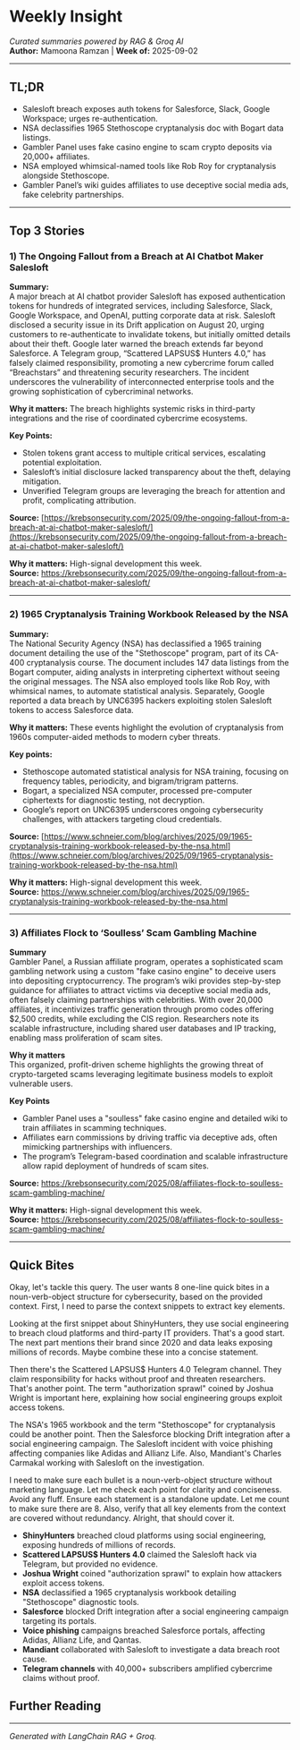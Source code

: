 # Weekly Insight
*Curated summaries powered by RAG & Groq AI*  
**Author:** Mamoona Ramzan | **Week of:** 2025-09-02

---

## TL;DR
- Salesloft breach exposes auth tokens for Salesforce, Slack, Google Workspace; urges re-authentication.  
- NSA declassifies 1965 Stethoscope cryptanalysis doc with Bogart data listings.  
- Gambler Panel uses fake casino engine to scam crypto deposits via 20,000+ affiliates.  
- NSA employed whimsical-named tools like Rob Roy for cryptanalysis alongside Stethoscope.  
- Gambler Panel’s wiki guides affiliates to use deceptive social media ads, fake celebrity partnerships.

---

## Top 3 Stories

### 1) The Ongoing Fallout from a Breach at AI Chatbot Maker Salesloft
**Summary:**  
A major breach at AI chatbot provider Salesloft has exposed authentication tokens for hundreds of integrated services, including Salesforce, Slack, Google Workspace, and OpenAI, putting corporate data at risk. Salesloft disclosed a security issue in its Drift application on August 20, urging customers to re-authenticate to invalidate tokens, but initially omitted details about their theft. Google later warned the breach extends far beyond Salesforce. A Telegram group, “Scattered LAPSUS$ Hunters 4.0,” has falsely claimed responsibility, promoting a new cybercrime forum called “Breachstars” and threatening security researchers. The incident underscores the vulnerability of interconnected enterprise tools and the growing sophistication of cybercriminal networks.  

**Why it matters:** The breach highlights systemic risks in third-party integrations and the rise of coordinated cybercrime ecosystems.  

**Key Points:**  
- Stolen tokens grant access to multiple critical services, escalating potential exploitation.  
- Salesloft’s initial disclosure lacked transparency about the theft, delaying mitigation.  
- Unverified Telegram groups are leveraging the breach for attention and profit, complicating attribution.  

**Source:** [https://krebsonsecurity.com/2025/09/the-ongoing-fallout-from-a-breach-at-ai-chatbot-maker-salesloft/](https://krebsonsecurity.com/2025/09/the-ongoing-fallout-from-a-breach-at-ai-chatbot-maker-salesloft/)

**Why it matters:** High-signal development this week.  
**Source:** https://krebsonsecurity.com/2025/09/the-ongoing-fallout-from-a-breach-at-ai-chatbot-maker-salesloft/

---

### 2) 1965 Cryptanalysis Training Workbook Released by the NSA
**Summary:**  
The National Security Agency (NSA) has declassified a 1965 training document detailing the use of the "Stethoscope" program, part of its CA-400 cryptanalysis course. The document includes 147 data listings from the Bogart computer, aiding analysts in interpreting ciphertext without seeing the original messages. The NSA also employed tools like Rob Roy, with whimsical names, to automate statistical analysis. Separately, Google reported a data breach by UNC6395 hackers exploiting stolen Salesloft tokens to access Salesforce data.  

**Why it matters:** These events highlight the evolution of cryptanalysis from 1960s computer-aided methods to modern cyber threats.  

**Key points:**  
- Stethoscope automated statistical analysis for NSA training, focusing on frequency tables, periodicity, and bigram/trigram patterns.  
- Bogart, a specialized NSA computer, processed pre-computer ciphertexts for diagnostic testing, not decryption.  
- Google’s report on UNC6395 underscores ongoing cybersecurity challenges, with attackers targeting cloud credentials.  

**Source:** [https://www.schneier.com/blog/archives/2025/09/1965-cryptanalysis-training-workbook-released-by-the-nsa.html](https://www.schneier.com/blog/archives/2025/09/1965-cryptanalysis-training-workbook-released-by-the-nsa.html)

**Why it matters:** High-signal development this week.  
**Source:** https://www.schneier.com/blog/archives/2025/09/1965-cryptanalysis-training-workbook-released-by-the-nsa.html

---

### 3) Affiliates Flock to ‘Soulless’ Scam Gambling Machine
**Summary**  
Gambler Panel, a Russian affiliate program, operates a sophisticated scam gambling network using a custom "fake casino engine" to deceive users into depositing cryptocurrency. The program’s wiki provides step-by-step guidance for affiliates to attract victims via deceptive social media ads, often falsely claiming partnerships with celebrities. With over 20,000 affiliates, it incentivizes traffic generation through promo codes offering $2,500 credits, while excluding the CIS region. Researchers note its scalable infrastructure, including shared user databases and IP tracking, enabling mass proliferation of scam sites.  

**Why it matters**  
This organized, profit-driven scheme highlights the growing threat of crypto-targeted scams leveraging legitimate business models to exploit vulnerable users.  

**Key Points**  
- Gambler Panel uses a "soulless" fake casino engine and detailed wiki to train affiliates in scamming techniques.  
- Affiliates earn commissions by driving traffic via deceptive ads, often mimicking partnerships with influencers.  
- The program’s Telegram-based coordination and scalable infrastructure allow rapid deployment of hundreds of scam sites.  

**Source:** https://krebsonsecurity.com/2025/08/affiliates-flock-to-soulless-scam-gambling-machine/

**Why it matters:** High-signal development this week.  
**Source:** https://krebsonsecurity.com/2025/08/affiliates-flock-to-soulless-scam-gambling-machine/

---


## Quick Bites
<think>
Okay, let's tackle this query. The user wants 8 one-line quick bites in a noun-verb-object structure for cybersecurity, based on the provided context. First, I need to parse the context snippets to extract key elements.

Looking at the first snippet about ShinyHunters, they use social engineering to breach cloud platforms and third-party IT providers. That's a good start. The next part mentions their brand since 2020 and data leaks exposing millions of records. Maybe combine these into a concise statement.

Then there's the Scattered LAPSUS$ Hunters 4.0 Telegram channel. They claim responsibility for hacks without proof and threaten researchers. That's another point. The term "authorization sprawl" coined by Joshua Wright is important here, explaining how social engineering groups exploit access tokens.

The NSA's 1965 workbook and the term "Stethoscope" for cryptanalysis could be another point. Then the Salesforce blocking Drift integration after a social engineering campaign. The Salesloft incident with voice phishing affecting companies like Adidas and Allianz Life. Also, Mandiant's Charles Carmakal working with Salesloft on the investigation.

I need to make sure each bullet is a noun-verb-object structure without marketing language. Let me check each point for clarity and conciseness. Avoid any fluff. Ensure each statement is a standalone update. Let me count to make sure there are 8. Also, verify that all key elements from the context are covered without redundancy. Alright, that should cover it.
</think>

- **ShinyHunters** breached cloud platforms using social engineering, exposing hundreds of millions of records.  
- **Scattered LAPSUS$ Hunters 4.0** claimed the Salesloft hack via Telegram, but provided no evidence.  
- **Joshua Wright** coined "authorization sprawl" to explain how attackers exploit access tokens.  
- **NSA** declassified a 1965 cryptanalysis workbook detailing "Stethoscope" diagnostic tools.  
- **Salesforce** blocked Drift integration after a social engineering campaign targeting its portals.  
- **Voice phishing** campaigns breached Salesforce portals, affecting Adidas, Allianz Life, and Qantas.  
- **Mandiant** collaborated with Salesloft to investigate a data breach root cause.  
- **Telegram channels** with 40,000+ subscribers amplified cybercrime claims without proof.

## Further Reading


---

*Generated with LangChain RAG + Groq.*